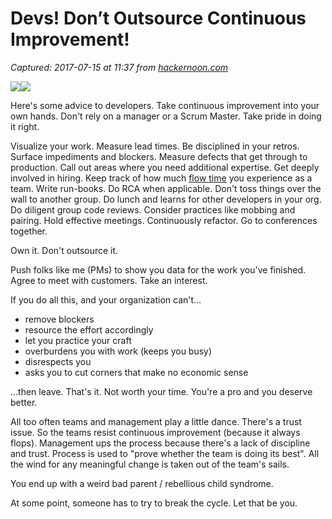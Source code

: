 # Devs! Don’t Outsource Continuous Improvement!

_Captured: 2017-07-15 at 11:37 from [hackernoon.com](https://hackernoon.com/devs-dont-outsource-continuous-improvement-f93396923697)_

![](https://cdn-images-1.medium.com/freeze/max/60/1*jsqcwnau087Qmd8oBhnmHA.png?q=20)![](https://cdn-images-1.medium.com/max/1600/1*jsqcwnau087Qmd8oBhnmHA.png)

Here's some advice to developers. Take continuous improvement into your own hands. Don't rely on a manager or a Scrum Master. Take pride in doing it right.

Visualize your work. Measure lead times. Be disciplined in your retros. Surface impediments and blockers. Measure defects that get through to production. Call out areas where you need additional expertise. Get deeply involved in hiring. Keep track of how much [flow time](https://en.wikipedia.org/wiki/Flow_%28psychology%29) you experience as a team. Write run-books. Do RCA when applicable. Don't toss things over the wall to another group. Do lunch and learns for other developers in your org. Do diligent group code reviews. Consider practices like mobbing and pairing. Hold effective meetings. Continuously refactor. Go to conferences together.

Own it. Don't outsource it.

Push folks like me (PMs) to show you data for the work you've finished. Agree to meet with customers. Take an interest.

If you do all this, and your organization can't…

  * remove blockers
  * resource the effort accordingly
  * let you practice your craft
  * overburdens you with work (keeps you busy)
  * disrespects you
  * asks you to cut corners that make no economic sense

…then leave. That's it. Not worth your time. You're a pro and you deserve better.

All too often teams and management play a little dance. There's a trust issue. So the teams resist continuous improvement (because it always flops). Management ups the process because there's a lack of discipline and trust. Process is used to "prove whether the team is doing its best". All the wind for any meaningful change is taken out of the team's sails.

You end up with a weird bad parent / rebellious child syndrome.

At some point, someone has to try to break the cycle. Let that be you.
